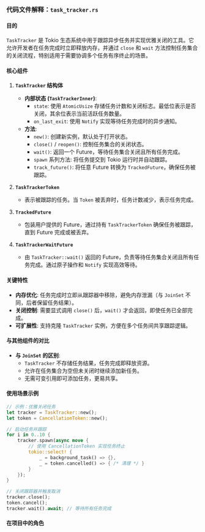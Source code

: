 ### 代码文件解释：`task_tracker.rs`

#### 目的
`TaskTracker` 是 Tokio 生态系统中用于跟踪异步任务并实现优雅关闭的工具。它允许开发者在任务完成时立即释放内存，并通过 `close` 和 `wait` 方法控制任务集合的关闭流程，特别适用于需要协调多个任务有序终止的场景。

#### 核心组件
1. **`TaskTracker` 结构体**
   - **内部状态 (`TaskTrackerInner`)**:
     - `state`: 使用 `AtomicUsize` 存储任务计数和关闭标志。最低位表示是否关闭，其余位表示当前活跃任务数量。
     - `on_last_exit`: 使用 `Notify` 实现等待任务完成时的异步通知。
   - **方法**:
     - `new()`: 创建新实例，默认处于打开状态。
     - `close()` / `reopen()`: 控制任务集合的关闭状态。
     - `wait()`: 返回一个 Future，等待任务集合关闭且所有任务完成。
     - `spawn` 系列方法: 将任务提交到 Tokio 运行时并自动跟踪。
     - `track_future()`: 将任意 Future 转换为 `TrackedFuture`，确保任务被跟踪。

2. **`TaskTrackerToken`**
   - 表示被跟踪的任务。当 `Token` 被丢弃时，任务计数减少，表示任务完成。

3. **`TrackedFuture`**
   - 包装用户提供的 Future，通过持有 `TaskTrackerToken` 确保任务被跟踪，直到 Future 完成或被丢弃。

4. **`TaskTrackerWaitFuture`**
   - 由 `TaskTracker::wait()` 返回的 Future，负责等待任务集合关闭且所有任务完成。通过原子操作和 `Notify` 实现高效等待。

#### 关键特性
- **内存优化**: 任务完成时立即从跟踪器中移除，避免内存泄漏（与 `JoinSet` 不同，后者保留任务结果）。
- **关闭控制**: 需要显式调用 `close()` 后，`wait()` 才会返回，即使任务已全部完成。
- **可扩展性**: 支持克隆 `TaskTracker` 实例，方便在多个任务间共享跟踪逻辑。

#### 与其他组件的对比
- **与 `JoinSet` 的区别**:
  - `TaskTracker` 不存储任务结果，任务完成即释放资源。
  - 允许在任务集合为空但未关闭时继续添加新任务。
  - 无需可变引用即可添加任务，更易共享。

#### 使用场景示例
```rust
// 示例：优雅关闭任务
let tracker = TaskTracker::new();
let token = CancellationToken::new();

// 启动任务并跟踪
for i in 0..10 {
    tracker.spawn(async move {
        // 使用 CancellationToken 实现任务终止
        tokio::select! {
            _ = background_task() => {},
            _ = token.cancelled() => { /* 清理 */ }
        }
    });
}

// 关闭跟踪器并触发取消
tracker.close();
token.cancel();
tracker.wait().await; // 等待所有任务完成
```

#### 在项目中的角色